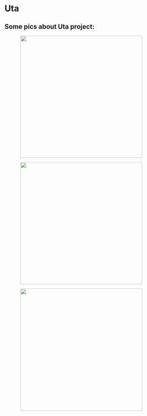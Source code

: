 # Uta 

## Some pics about Uta project:
<p align="center"><img src="https://scontent.fsgn5-6.fna.fbcdn.net/v/t1.0-9/36885949_851364531722936_5630733302223601664_o.jpg?_nc_cat=0&oh=0931d33a9095acd93fa8037f5a317693&oe=5BA1DB48" width:"550" height="400"></p>

<p align="center"><img src="https://scontent.fsgn5-6.fna.fbcdn.net/v/t1.0-9/36895455_851364498389606_7581164147035865088_o.jpg?_nc_cat=0&oh=948df844c246139520c11eb8072fb661&oe=5BDE1008" width:"550" height="400"></p>

<p align="center"><img src="https://scontent.fsgn5-6.fna.fbcdn.net/v/t1.0-9/36866239_851364488389607_1913637608039120896_o.jpg?_nc_cat=0&oh=9ce11e956218a2eaabd349b74434f48e&oe=5BA66CF7" width:"550" height="400"></p>
